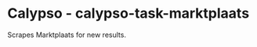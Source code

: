 Calypso - calypso-task-marktplaats
====================================

Scrapes Marktplaats for new results.

